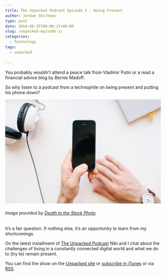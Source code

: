 ```yaml
---
title: The Unpacked Podcast Episode 2 – Being Present
author: Jordan Shirkman
type: post
date: 2014-06-25T09:00:27+00:00
slug: /unpacked-episode-2/
categories:
  - Technology
tags:
  - unpacked

---
```

You probably wouldn’t attend a peace talk from Vladimir Putin or a read a financial advice blog by Bernie Madoff.

So why listen to a podcast from a technophile on being present and putting his phone down?

![Image](/static/images/Being-Present.jpeg) 

###### Image provided by [Death to the Stock Photo](http://deathtothestockphoto.com)

It’s a fair question. If nothing else, it’s an opportunity to learn from my shortcomings.

On the latest installment of [The Unpacked Podcast](http://unpacked.co) Niki and I chat about the challenges of living in a constantly connected digital world and what we do to (try to) remain present.

You can find the show on the [Unpacked site](http://unpacked.co) or [subscribe in iTunes](https://itunes.apple.com/us/podcast/the-unpacked-podcast/id887182955?mt=2) or via [RSS](http://feeds.feedburner.com/UnpackedPodcast).
